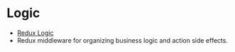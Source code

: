 # Logic

- [Redux Logic](https://github.com/jeffbski/redux-logic)
- Redux middleware for organizing business logic and action side effects.
